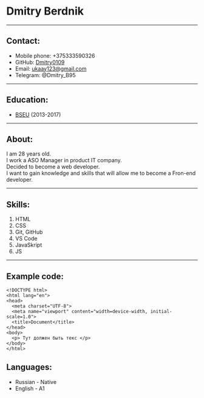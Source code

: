 # Dmitry Berdnik

---

## Contact:

- Mobile phone: +375333590326
- GitHub: [Dmitry0109](https://github.com/Dmitry0109 "Link to a Website")
- Email: ukaay123@gmail.com
- Telegram: @Dmitry_B95

---

## Education:

- [BSEU](https://bseu.by/english/ "Link to a Website") (2013-2017)

---

## About:

I am 28 years old.  
I work a ASO Manager in product IT company.  
Decided to become a web developer.  
I want to gain knowledge and skills that will allow me to become a Fron-end developer.

---

## Skills:

1. HTML
2. CSS
3. Git, GitHub
4. VS Code
5. JavaSkript
6. JS

---

## Example code:

```
<!DOCTYPE html>
<html lang="en">
<head>
  <meta charset="UTF-8">
  <meta name="viewport" content="width=device-width, initial-scale=1.0">
  <title>Document</title>
</head>
<body>
  <p> Тут должен быть текс </p>
</body>
</html>
```

## Languages:

- Russian - Native
- English - A1
